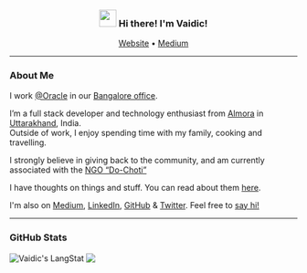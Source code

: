 <!-- Heading -->
<h3 align="center"><img src = "https://raw.githubusercontent.com/MartinHeinz/MartinHeinz/master/wave.gif" width = 30px> Hi there! I'm Vaidic!</h3>

<p align="center">
  <a href="https://vaidicjoshi.in/">Website</a> •
  <a href="https://medium.com/@vaidicjoshi">Medium</a>
</p>

<!-- Profile Views
<h6 align="left">
<img src ="https://komarev.com/ghpvc/?username=vaidic" alt = "Profile Views" >
</h6>
-->

---

### About Me

I work [@Oracle](https://github.com/oracle) in our <a target="_blank" rel="noopener noreferrer" href='https://maps.app.goo.gl/tyQZkt5sTGjjnSNb6'> Bangalore office</a>.

I’m a full stack developer and technology enthusiast from [Almora](https://www.google.co.in/maps/place/Almora) in [Uttarakhand](https://www.google.co.in/maps/place/Uttarakhand/), India.
<br/>Outside of work, I enjoy spending time with my family, cooking and travelling.</p>
I strongly believe in giving back to the community, and am currently associated with the [NGO “Do-Choti”](//dochoti.in)

I have thoughts on things and stuff. You can read about them [here](https://vaidicjoshi.in).

I'm also on [Medium](//medium.com/@vaidicjoshi), [LinkedIn](//linkedin.com/in/vaidicjoshi), [GitHub](//github.com/vaidic) & [Twitter](//twitter.com/VaidicJoshi').
Feel free to [say hi!](mailto:contact-me@vaidicjoshi.in)

---

<!-- GitHub section -->

### GitHub Stats

 <div>
    <img align="center" src="https://github-readme-streak-stats.herokuapp.com/?user=Vaidic" alt="Vaidic's LangStat" />
    <!-- <img align="center" src="https://github-readme-stats.vercel.app/api/top-langs?username=Vaidic&langs_count=10&show_icons=true&locale=en&layout=compact&theme=light" alt="Vaidic's language" height="192px"  width="500px"/> -->
    <img align="center" src="https://github-readme-stats.anuraghazra1.vercel.app/api?username=Vaidic&show_icons=true" />
</div>

<!-- THE END -->
